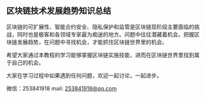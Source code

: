 ## 区块链技术发展趋势知识总结

区块链的可扩展性、智能合约安全、隐私保护和监管是区块链现阶段主要面临的挑战，同时也是极客和各领域专家最为痴迷的地方。问题中往往潜藏着机会。把握区块链发展趋势，在问题中寻找机会，才能抓住区块链世界里的机会。

希望大家通过本教程的学习能够掌握区块链实施技能，进而在区块链世界里找到属于自己的机会。

大家在学习过程中如果遇到任何问题，欢迎一起讨论，一起进步。

微信：253841918 
mail: 253841918@qq.com